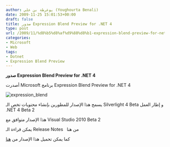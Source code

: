 ```yaml
---
author: يوغرطة بن علي (Youghourta Benali)
date: 2009-11-25 15:01:53+00:00
draft: false
title: صدور Expression Blend Preview for .NET 4
type: post
url: /2009/11/%d8%b5%d8%af%d9%88%d8%b1-expression-blend-preview-for-net-4/
categories:
- Microsoft
- Web
tags:
- Dotnet
- Expression Blend Preview
---
```


**صدور Expression Blend Preview for .NET 4**



أصدرت Microsoft برنامج Expression Blend Preview for .NET 4

![expression_blend](https://www.it-scoop.com/wp-content/uploads/2009/11/expression_blend.jpg)


يسمح هذا الإصدار للمطورين بإنشاء محتويات تخص الـ Silverlight 4 Beta و إطار العمل .NET 4 Beta 2

هذا الإصدار متوافق مع Visual Studio 2010 Beta 2

يمكن قراءة الـ Release Notes   من هنا

كما يمكن تحميل هذا الإصدار من [هنا](http://www.microsoft.com/downloads/details.aspx?FamilyID=6806e466-dd25-482b-a9b3-3f93d2599699&displaylang=en)
